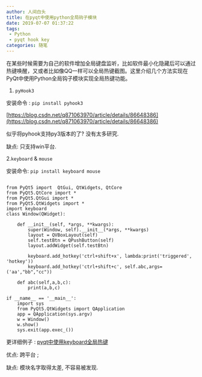 ```yaml
---
author: 人间白头　
title: 在pyqt中使用python全局钩子模块
date: 2019-07-07 01:37:22
tags:
 - Python
 - pyqt hook key
categories: 随笔
---
```


在某些时候需要为自己的软件增加全局键盘监听，比如软件最小化隐藏后可以通过热键唤醒，又或者比如像QQ一样可以全局热键截图。这里介绍几个方法实现在PyQt中使用Python全局钩子模块实现全局热键功能。

<!-- more -->


1. `pyHook3`

安装命令 : `pip install pyhook3`

[https://blog.csdn.net/q871063970/article/details/86648386](https://blog.csdn.net/q871063970/article/details/86648386)

似乎将pyhook支持py3版本的了?  没有太多研究.

缺点: 只支持win平台.

2.`keyboard` & `mouse`

安装命令: `pip install keyboard mouse`
```

from PyQt5 import  QtGui, QtWidgets, QtCore
from PyQt5.QtCore import *
from PyQt5.QtGui import *
from PyQt5.QtWidgets import *
import keyboard
class Window(QWidget):

    def __init__(self, *args, **kwargs):
        super(Window, self).__init__(*args, **kwargs)
        layout = QVBoxLayout(self)
        self.testBtn = QPushButton(self)
        layout.addWidget(self.testBtn)

        keyboard.add_hotkey('ctrl+shift+x', lambda:print('triggered', 'hotkey'))
        keyboard.add_hotkey('ctrl+shift+c', self.abc,args=('aa',"bb","cc"))

    def abc(self,a,b,c):
        print(a,b,c)
        
if __name__ == '__main__':
    import sys
    from PyQt5.QtWidgets import QApplication
    app = QApplication(sys.argv)
    w = Window()
    w.show()
    sys.exit(app.exec_())
```

更详细例子 : [pyqt中使用keyboard全局热键](https://github.com/PyQt5/PyQt/blob/63c6376358acb1863313fb5593097e6e0210cad6/Test/%E5%85%A8%E5%B1%80%E7%83%AD%E9%94%AE/HotKey.py)

优点: 跨平台 ;

缺点: 模块名字取得太差, 不容易被发现.
